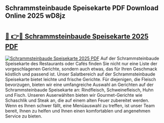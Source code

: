 ## Schrammsteinbaude Speisekarte PDF Download Online 2025 wD8jz

# <h2><a href="http://gc6k6f.nevu.top/?p=Schrammsteinbaude+Speisekarte">🔗 👉🔴 Schrammsteinbaude Speisekarte 2025 PDF</a></h2>

[![Schrammsteinbaude Speisekarte 2025 PDF](https://i.imgur.com/dBaPXMq.png)](http://gc6k6f.nevu.top/?p=Schrammsteinbaude+Speisekarte)
Auf der Schrammsteinbaude Speisekarte des Restaurants oder Cafés finden Sie nicht nur eine Liste der vorgeschlagenen Gerichte, sondern auch etwas, das für Ihren Geschmack köstlich und passend ist. Unser Salatbereich auf der Schrammsteinbaude Speisekarte bietet leichte und frische Gerichte. Für diejenigen, die Fleisch bevorzugen, bieten wir eine umfangreiche Auswahl an Gerichten auf der Schrammsteinbaude Speisekarte an: Rindfleisch, Schweinefleisch, Huhn und Fisch. Unseren Auserwählten bieten wir Gourmet-Gerichte wie Schaschlik und Steak an, die auf einem alten Feuer zubereitet werden. Wenn es Ihnen schwer fällt, eine Menüauswahl zu treffen, ist unser Team bereit, Ihnen zu helfen und Ihnen einen komfortablen und angenehmen Service zu bieten.
